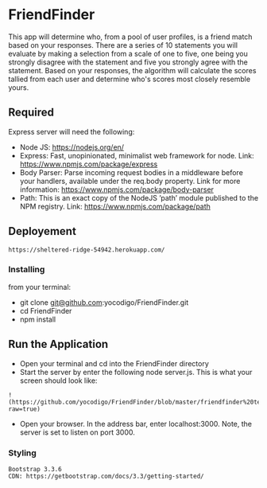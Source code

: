 # FriendFinder

This app will determine who, from a pool of user profiles, is a friend match based on your responses. There are a series of 10 statements you will evaluate by making a selection from a scale of one to five, one being you strongly disagree with the statement and five you strongly agree with the statement. Based on your responses, the algorithm will calculate the scores tallied from each user and determine who's scores most closely resemble yours.

## Required
Express server will need the following:
* Node JS: https://nodejs.org/en/ 
* Express: Fast, unopinionated, minimalist web framework for node. Link: https://www.npmjs.com/package/express
* Body Parser: Parse incoming request bodies in a middleware before your handlers, available under the req.body property. Link for more information: https://www.npmjs.com/package/body-parser
* Path: This is an exact copy of the NodeJS ’path’ module published to the NPM registry. Link: https://www.npmjs.com/package/path

## Deployement
```
https://sheltered-ridge-54942.herokuapp.com/
```

### Installing
from your terminal:
* git clone git@github.com:yocodigo/FriendFinder.git
* cd FriendFinder
* npm install
 
## Run the Application 
* Open your terminal and cd into the FriendFinder directory
* Start the server by enter the following node server.js. This is what your screen should look like:
```
!(https://github.com/yocodigo/FriendFinder/blob/master/friendfinder%20terminal.png?raw=true)
```

* Open your browser. In the address bar, enter localhost:3000. Note, the server is set to listen on port 3000. 


### Styling
```
Bootstrap 3.3.6
CDN: https://getbootstrap.com/docs/3.3/getting-started/
```

